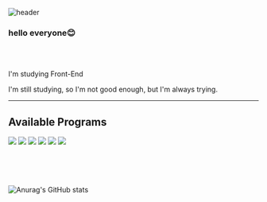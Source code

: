 ![header](https://capsule-render.vercel.app/api?type=Waving&color=tomato&height=300&section=header&text=Jaeeun%20Lee&fontSize=90)

### hello everyone😊

<!--
**LJaeeun/LJaeeun** is a ✨ _special_ ✨ repository because its `README.md` (this file) appears on your GitHub profile.

Here are some ideas to get you started:

- 🔭 I’m currently working on ...
- 🌱 I’m currently learning ...
- 👯 I’m looking to collaborate on ...
- 🤔 I’m looking for help with ...
- 💬 Ask me about ...
- 📫 How to reach me: ...
- 😄 Pronouns: ...
- ⚡ Fun fact: ...
-->
<br /><br />

<p>I'm studying Front-End</p>
<p>I'm still studying, so I'm not good enough, but I'm always trying.</p>

<hr>

<h2>Available Programs</h2>
<div style="display: block;"><img src="https://img.shields.io/badge/github-000?style=flat&logo=github&logoColor=fff"/> <img src="https://img.shields.io/badge/HTML5-E34F26?style=flat&logo=HTML5&logoColor=fff"/> <img src="https://img.shields.io/badge/javascript-F7DF1E?style=flat&logo=javascript&logoColor=000"/> <img src="https://img.shields.io/badge/css3-1572B6?style=flat&logo=css3&logoColor=fff"/> <img src="https://img.shields.io/badge/React-61DAFB?style=flat&logo=React&logoColor=000"/> <img src="https://img.shields.io/badge/sass-CC6699?style=flat&logo=sass&logoColor=fff"/></div>


<br /><br /><br />

 ![Anurag's GitHub stats](https://github-readme-stats.vercel.app/api?username=LJaeeun&show_icons=true&theme=blueberry)
